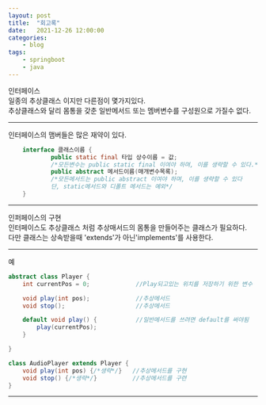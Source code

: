 ```yaml
---
layout: post
title:	"회고록"
date:	2021-12-26 12:00:00
categories:
    - blog
tags:
    - springboot
    - java
---
```


인터페이스   
일종의 추상클래스 이지만 다른점이 몇가지있다.   
추상클래스와 달리 몸통을 갖춘 일반메서드 또는 멤버변수를 구성원으로 가질수 없다.   
***
인터페이스의 맴버들은 많은 재약이 있다. 
```java
    interface 클래스이름 {
            public static final 타입 상수이름 = 값;     
            /*모든변수는 public static final 이여야 하며, 이를 생략할 수 있다.*/
            public abstract 메서드이름(매개변수목록);   
            /*모든메서드는 public abstract 이여야 하며, 이를 생략할 수 있다
            단, static메서드와 디폴트 메서드는 예외*/
    }
```
***
인퍼페이스의 구현   
인터페이스도 추상클래스 처럼 추상매서드의 몸통을 만들어주는 클래스가 필요하다.   
다만 클래스는 상속받을때 'extends'가 아닌'implements'를 사용한다.   
***
예
```java
abstract class Player {
    int currentPos = 0;             //Play되고있는 위치를 저장하기 위한 변수

    void play(int pos);             //추상메서드
    void stop();                    //추상메서드

    default void play() {           //일반메서드를 쓰려면 default를 써야됨
        play(currentPos);           
    }

}

class AudioPlayer extends Player {
    void play(int pos) {/*생략*/}   //추상메서드를 구현
    void stop() {/*생략*/}          //추상메서드를 구련
}
```
***


